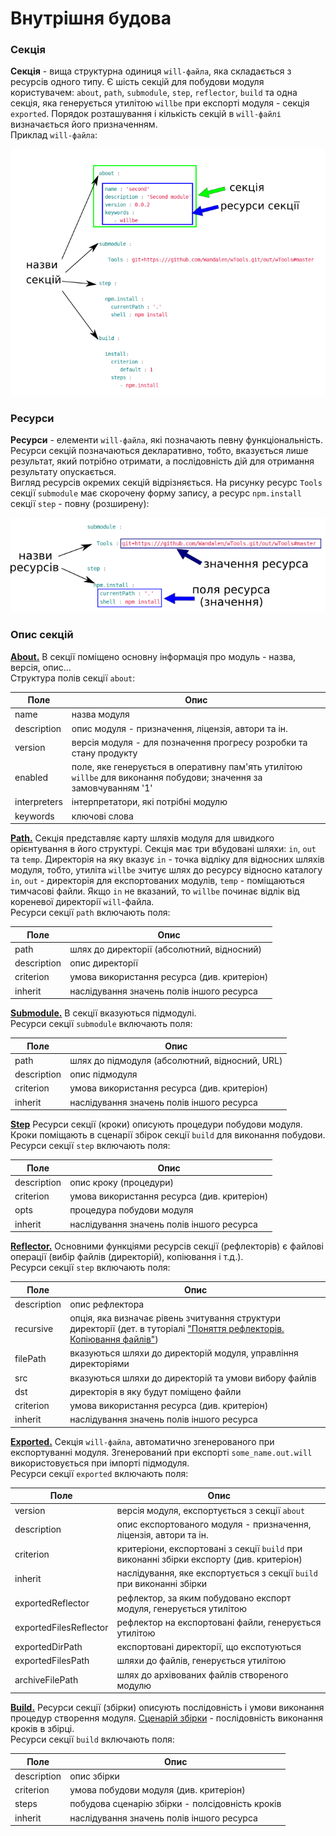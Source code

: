 # Внутрішня будова 

### <a name="section"></a>Секція
**Секція** - вища структурна одиниця `will-файла`, яка складається з ресурсів одного типу. Є шість секцій для побудови модуля користувачем: `about`, `path`, `submodule`, `step`, `reflector`, `build` та одна секція, яка генерується утилітою `willbe` при експорті модуля - секція `exported`. Порядок розташування і кількість секцій в `will-файлі` визначається його призначенням.  
Приклад `will-файла`:  

![will.file.inner.png](./Images/will.file.inner.png)  

### <a name="resource"></a>Ресурси
**Ресурси** - елементи `will-файла`, які позначають певну функціональність. Ресурси секцій позначаються декларативно, тобто, вказується лише результат, який потрібно отримати, а послідовність дій для отримання результату опускається.  
Вигляд ресурсів окремих секцій відрізняється. На рисунку ресурс `Tools` секції `submodule` має скорочену форму запису, а ресурс `npm.install` секції `step` - повну (розширену):

![resource.png](./Images/resource.png)

### Опис секцій  
[**About.**](#about) В секції поміщено основну інформація про модуль - назва, версія, опис...    
Структура полів секції `about`:  

| Поле           | Опис                                    |
|----------------|-----------------------------------------|
| name           | назва модуля                            |
| description    | опис модуля - призначення, ліцензія, автори та ін.    |
| version        | версія модуля - для позначення прогресу розробки та стану продукту             |
| enabled        | поле, яке генерується в оперативну пам'ять утилітою `willbe` для виконання побудови; значення за замовчуванням '1' |
| interpreters   | інтерпретатори, які потрібні модулю     |
| keywords       | ключові слова                           |  

[**Path.**](#path) Секція представляє карту шляхів модуля для швидкого орієнтування в його структурі. Секція має три вбудовані шляхи: `in`, `out` та `temp`. Директорія на яку вказує `in` - точка відліку для відносних шляхів модуля, тобто, утиліта `willbe` зчитує шлях до ресурсу відносно каталогу `in`, `out` - директорія для експортованих модулів, `temp` - поміщаються тимчасові файли. Якщо `in` не вказаний, то `willbe` починає відлік від кореневої директорії `will`-файла.  
Ресурси секції `path` включають поля:   

| Поле           | Опис                                        |
|----------------|---------------------------------------------|
| path           | шлях до директорії (абсолютний, відносний)  |
| description    | опис директорії                             |
| criterion      | умова використання ресурса (див. критеріон) |
| inherit        | наслідування значень полів іншого ресурса   |  

[**Submodule.**](#submodule) В секції вказуються підмодулі.  
Ресурси секції `submodule` включають поля:  

| Поле           | Опис                                           |
|----------------|------------------------------------------------|
| path           | шлях до підмодуля (абсолютний, відносний, URL) |
| description    | опис підмодуля                                 |
| criterion      | умова використання ресурса (див. критеріон)    |
| inherit        | наслідування значень полів іншого ресурса      |  

[**Step**](#step) Ресурси секції (кроки) описують процедури побудови модуля. Кроки поміщають в сценарії збірок секції `build` для виконання побудови.  
Ресурси секції `step` включають поля:   

| Поле           | Опис                                        |
|----------------|---------------------------------------------|
| description    | опис кроку (процедури)                      |
| criterion      | умова використання ресурса (див. критеріон) |
| opts           | процедура побудови модуля                   |
| inherit        | наслідування значень полів іншого ресурса   |

[**Reflector.**](#reflector) Основними функціями ресурсів секції (рефлекторів) є файлові операції (вибір файлів (директорій), копіювання і т.д.).  
Ресурси секції `step` включають поля:    

| Поле           | Опис                                                       |
|----------------|------------------------------------------------------------|
| description    | опис рефлектора                                            |
| recursive      | опція, яка визначає рівень зчитування структури директорії (дет. в туторіалі ["Поняття рефлекторів. Копіювання файлів"](ReflectorUsing.md#recursive-reflector)) |
| filePath       | вказуються шляхи до директорій модуля, управління директоріями  |
| src            | вказуються шляхи до директорій та умови вибору файлів      |
| dst            | директорія в яку будут поміщено файли                      |
| criterion      | умова використання ресурса (див. критеріон)                |
| inherit        | наслідування значень полів іншого ресурса                  |

[**Exported.**](#exported) Секція `will-файла`, автоматично згенерованого при експортуванні модуля. Згенерований при експорті `some_name.out.will` використовується при імпорті підмодуля.  
Ресурси секції `exported` включають поля:  

| Поле                     | Опис                                   |
|--------------------------|----------------------------------------|
| version                  | версія модуля, експортується з секції `about`                         |
| description              | опис експортованого модуля - призначення, ліцензія, автори та ін.     |
| criterion                | критеріони, експортовані з секції `build` при виконанні збірки експорту (див. критеріон) |
| inherit                  | наслідування, яке експортується з секції `build` при виконанні збірки |
| exportedReflector        | рефлектор, за яким побудовано експорт модуля, генерується утилітою    |
| exportedFilesReflector   | рефлектор на експортовані файли, генерується утилітою                 |  
| exportedDirPath          | експортовані директорії, що експотуються                              |
| exportedFilesPath        | шляхи до файлів, генерується утилітою                                 |
| archiveFilePath          | шлях до архівованих файлів створеного модулю                          |

[**Build.**](#build) Ресурси секції (збірки) описують послідовність і умови виконання процедур створення модуля. [Сценарій збірки](#build-assembly-scenario) - послідовність виконання кроків в збірці.   
Ресурси секції `build` включають поля:  

| Поле          | Опис                                            |
|---------------|-------------------------------------------------|
| description   | опис збірки                                     |  
| criterion     | умова побудови модуля (див. критеріон)          |
| steps         | побудова сценарію збірки - полсідовність кроків |
| inherit       | наслідування значень полів іншого ресурса       |
